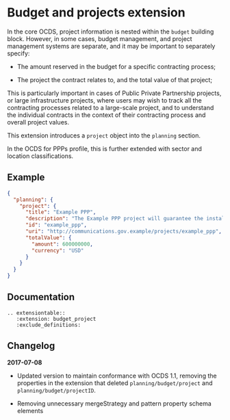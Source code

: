 Budget and projects extension
=============================

In the core OCDS, project information is nested within the ```budget``` building block. However, in some cases, budget management, and project management systems are separate, and it may be important to separately specify:

* The amount reserved in the budget for a specific contracting process; 

* The project the contract relates to, and the total value of that project; 

This is particularly important in cases of Public Private Partnership projects, or large infrastructure projects, where users may wish to track all the contracting processes related to a large-scale project, and to understand the individual contracts in the context of their contracting process and overall project values. 

This extension introduces a ```project``` object into the ```planning``` section. 

In the OCDS for PPPs profile, this is further extended with sector and location classifications. 

## Example

```json
{
  "planning": {
    "project": {
      "title": "Example PPP",
      "description": "The Example PPP project will guarantee the installation of a wholesale shared network that allows the provision of telecommunications services by current and future operators.",
      "id": "example_ppp",
      "uri": "http://communications.gov.example/projects/example_ppp",
      "totalValue": {
        "amount": 600000000,
        "currency": "USD"
      }
    }
  }
}
```

## Documentation

```eval_rst
.. extensiontable::
   :extension: budget_project
   :exclude_definitions: 
```



## Changelog

**2017-07-08**

* Updated version to maintain conformance with OCDS 1.1, removing the properties in the extension that deleted ```planning/budget/project``` and ```planning/budget/projectID```.

* Removing unnecessary mergeStrategy and pattern property schema elements